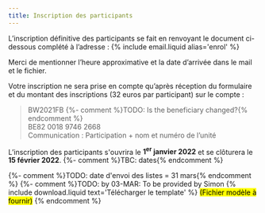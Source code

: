 ```yaml
---
title: Inscription des participants
---
```

L’inscription définitive des participants se fait en renvoyant le document ci-dessous complété à l’adresse :
{% include email.liquid alias='enrol' %}

Merci de mentionner l’heure approximative et la date d’arrivée dans le mail et le fichier.

Votre inscription ne sera prise en compte qu’après réception du formulaire et du montant des inscriptions
(32 euros par participant) sur le compte :

> BW2021FB {%- comment %}TODO: Is the beneficiary changed?{% endcomment %}  
> BE82 0018 9746 2668  
> Communication : Participation + nom et numéro de l’unité

L’inscription des participants s'ouvrira le **1<sup>er</sup> janvier 2022** et se clôturera le **15 février 2022**. {%- comment %}TBC: dates{% endcomment %}

{%- comment %}TODO: date d'envoi des listes = 31 mars{% endcomment %}
{%- comment %}TODO: by 03-MAR: To be provided by Simon
{% include download.liquid text='Télécharger le template' %}
<mark>(Fichier modèle à fournir)</mark>
{% endcomment %}
